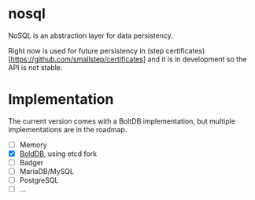 # nosql

NoSQL is an abstraction layer for data persistency.

Right now is used for future persistency in (step certificates)[https://github.com/smallstep/certificates]
and it is in development so the API is not stable.

# Implementation

The current version comes with a BoltDB implementation, but multiple
implementations are in the roadmap.

- [ ] Memory
- [x] [BoldDB](https://github.com/etcd-io/bbolt), using etcd fork
- [ ] Badger
- [ ] MariaDB/MySQL
- [ ] PostgreSQL
- [ ] ...
